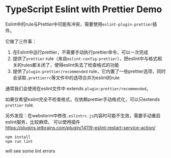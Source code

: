 TypeScript Eslint with Prettier Demo
===========================

Eslint中的rule与Prettier中可能有冲突，需要使用`eslint-plugin-prettier`插件。

它做了三件事：
1. 在Eslint中运行prettier，不需要手动执行prettier命令，可以一次完成
2. 提供了`prettier` rule（来自`eslint-config-prettier`），把eslint中与格式相关的rules都关闭了，使得eslint失去了检查格式的功能
3. 提供了`plugin:prettier/recommended` rule，它内置了一些prettier选项，同时会读取`.prettierrc`等文件中的选项合并为eslint的rule

通常我们会使用在eslint文件中 extends `plugin:prettier/recommended`。

如果仅希望eslint完全不检查格式，仅依赖prettier手动格式化，可以只extends `prettier` rule.

另外发现：在webstorm中修改`.eslintrc.js`内容时可能不生效，需要手动重启eslint服务，比较麻烦。
可以使用插件 https://plugins.jetbrains.com/plugin/14119-eslint-restart-service-action/

```
npm install
npm run lint
```

will see some lint errors
